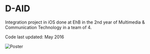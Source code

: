 # D-AID
Integration project in iOS done at EhB in the 2nd year of Multimedia &amp; Communication Technology in a team of 4.

Code last updated: May 2016

![Poster](https://github.com/Bramnouwen/D-AID/blob/master/Poster.png)
